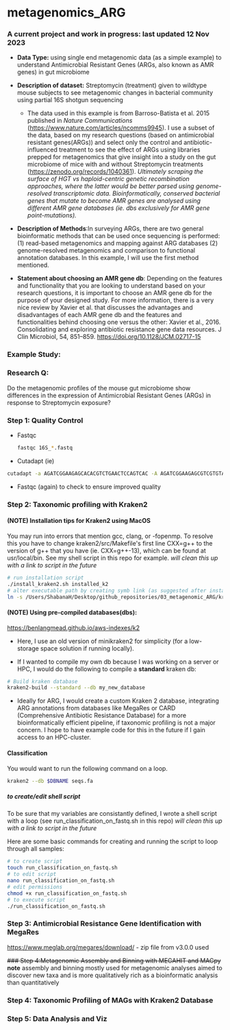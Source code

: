 # metagenomics_ARG

### **A current project and work in progress: last updated 12 Nov 2023**

- **Data Type:** using single end metagenomic data (as a simple example) to understand Antimicrobial Resistant Genes (ARGs, also known as AMR genes) in gut microbiome

- **Description of dataset:**
Streptomycin (treatment) given to wildtype mouse subjects to see metagenomic changes in bacterial community using partial 16S shotgun sequencing

    - The data used in this example is from Barroso-Batista et al. 2015 published in *Nature Communications*  (https://www.nature.com/articles/ncomms9945). I use a subset of the data, based on my research questions (based on antimicrobial resistant genes(ARGs)) and select only the control and antibiotic-influenced treatment to see the effect of ARGs using libraries prepped for metagenomics that give insight into a study on the gut microbiome of mice with and without Streptomycin treatments (https://zenodo.org/records/1040361).
*Ultimately scraping the surface of HGT vs haploid-centric genetic recombination approaches, where the latter would be better parsed using genome-resolved transcriptomic data. Bioinformatically, conserved bacterial genes that mutate to become AMR genes are analysed using different AMR gene databases (ie. dbs exclusively for AMR gene point-mutations).*
  
- **Description of Methods**:In surveying ARGs, there are two general bioinformatic methods that can be used once sequencing is performed: (1) read-based metagenomics and mapping against ARG databases (2) genome-resolved metagenomics and comparison to functional annotation databases. In this example, I will use the first method mentioned.
  
- **Statement about choosing an AMR gene db**: Depending on the features and functionality that you are looking     to understand based on your research questions, it is important to choose an AMR gene db for the purpose of your designed study. For more information, there is a very nice review by Xavier et al. that discusses the advantages and disadvantages of each AMR gene db and the features and functionalities behind choosing one versus the other: Xavier et al., 2016. Consolidating and exploring antibiotic resistance gene data resources. J Clin Microbiol, 54, 851–859. 
https://doi.org/10.1128/JCM.02717-15


### Example Study:
     
### Research Q: 
Do the metagenomic profiles of the mouse gut microbiome show differences in the expression of Antimicrobial Resistant Genes (ARGs) in response to Streptomycin exposure? 


### Step 1: Quality Control
- Fastqc
  ```bash
  fastqc 16S_*.fastq
  ```
- Cutadapt (ie)
```bash  
cutadapt -a AGATCGGAAGAGCACACGTCTGAACTCCAGTCAC -A AGATCGGAAGAGCGTCGTGTAGGGAAAGAGTGTAGATCTCGGTGGTCGCCGTATCATT -o output_16S*.fastq -u 10 -U 10 -q 20 --minimum-length 36 input_R1.fastq input_R2.fastq
```
- Fastqc (again) to check to ensure improved quality

### Step 2: Taxonomic profiling with Kraken2

#### (NOTE) Installation tips for Kraken2 using MacOS
You may run into errors that mention gcc, clang,  or -fopenmp. 
To resolve this you have to change kraken2/src/Makefile's first line CXX=g++ to the version of g++ that you have (ie. CXX=g++-13), which can be found at usr/local/bin.
See my shell script in this repo for example. *will clean this up with a link to script in the future*


```bash
# run installation script
./install_kraken2.sh installed_k2
# alter executable path by creating symb link (as suggested after installation)
ln -s /Users/ShabanaH/Desktop/github_repositories/03_metagenomic_ARG/kraken/kraken2/installed_k2/kraken2 /usr/local/bin/kraken2 
```


#### (NOTE) Using pre-compiled databases(dbs):
https://benlangmead.github.io/aws-indexes/k2

- Here, I use an old version of minikraken2 for simplicity (for a low-storage space solution if running locally).
  
- If I wanted to compile my own db because I was working on a server or HPC, I would do the following to compile a **standard** kraken db:

```bash
# Build kraken database 
kraken2-build --standard --db my_new_database
```

- Ideally for ARG, I would create a custom Kraken 2 database, integrating ARG annotations from databases like MegaRes or CARD (Comprehensive Antibiotic Resistance Database) for a more bioinformatically efficient pipeline, if taxonomic profiling is not a major concern. I hope to have example code for this in the future if I gain access to an HPC-cluster.

#### Classification
You would want to run the following command on a loop. 
```bash
kraken2 --db $DBNAME seqs.fa
```
##### to create/edit shell script
To be sure that my variables are consistantly defined, I wrote a shell script with a loop (see run_classification_on_fastq.sh in this repo) *will clean this up with a link to script in the future*

Here are some basic commands for creating and running the script to loop through all samples:
```bash
# to create script
touch run_classification_on_fastq.sh
# to edit script
nano run_classification_on_fastq.sh
# edit permissions
chmod +x run_classification_on_fastq.sh
# to execute script
./run_classification_on_fastq.sh
```

### Step 3: Antimicrobial Resistance Gene Identification with MegaRes
https://www.meglab.org/megares/download/ - zip file from v3.0.0 used

~~### Step 4:Metagenomic Assembly and Binning with MEGAHIT and MAGpy~~
**note** assembly and binning mostly used for metagenomic analyses aimed to discover new taxa and is more qualitatively rich as a bioinformatic analysis than quantitatively

### Step 4: Taxonomic Profiling of MAGs with Kraken2 Database

### Step 5: Data Analysis and Viz

